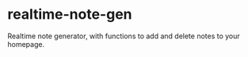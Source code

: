 # realtime-note-gen
Realtime note generator, with functions to add and delete notes to your homepage.
